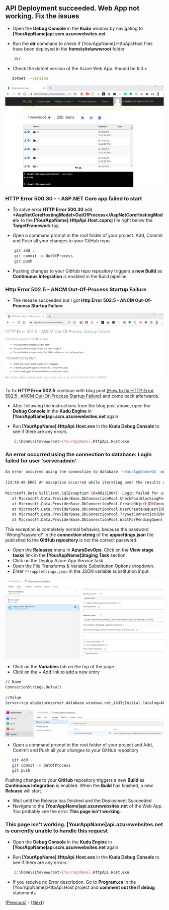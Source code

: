 ## API Deployment succeeded. Web App not working. Fix the issues

* Open the **Debug Console** in the **Kudu** window by navigating to **[YourAppName]api.scm.azurewebsites.net**

* Run the **dir** command to check if [YourAppName].HttpApi.Host files have been deployed in the **home\site\wwwroot** folder

```bash
    dir
```

* Check the dotnet version of the Azure Web App. Should be 6.0.x

```bash
   dotnet --version
```

![Kudu debug console](../images/kudu_debug_console.png)

### HTTP Error 500.30 - - ASP.NET Core app failed to start

* To solve error **HTTP Error 500.30** add **&lt;AspNetCoreHostingModel&gt;OutOfProcess&lt;/AspNetCoreHostingModel&gt;** to the **[YourAppName].HttpApi.Host.csproj** file right below the **TargetFramework** tag

* Open a command prompt in the root folder of your project. Add, Commit and Push all your changes to your GitHub repo

```bash
    git add .
    git commit -m OutOfProcess
    git push
```

* Pushing changes to your GitHub repo repository triggers a **new Build** as **Continuous Integration** is enabled in the Build pipeline.

### Http Error 502.5 - ANCM Out-Of-Process Startup Failure

* The release succeeded but I got **Http Error 502.5 - ANCM Out-Of-Process Startup Failure**

![HTTP Error 502.5 - ANCM Out-Of-Process Startup Failure](../images/ancm_out_of_process_startup_failure.png)

To fix **HTTP Error 502.5** continue with blog post [[How to fix HTTP Error 502.5- ANCM Out-Of-Process Startup Failure]](tutorial/../internal-cryptography-cryptothrowhelper-windowscryptographicexception-access-is-denied.md) and come back afterwards.

* After following the instructions from the blog post above, open the **Debug Console** in the **Kudu Engine** in **[YourAppName]api.scm.azurewebsites.net** again

* Run **[YourAppName].HttpApi.Host.exe** in the **Kudu Debug Console** to see if there are any errors.
  
```bash
    C:\home\site\wwwroot>[YourAppName].HttpApi.Host.exe
```

### An error occurred using the connection to database: Login failed for user 'serveradmin'

```bash
An error occurred using the connection to database '<YourAppName>Db' on server 'tcp:abp2azureserver.database.windows.net,1433'.

[23:49:46 ERR] An exception occurred while iterating over the results of a query for context type 'Volo.Abp.BackgroundJobs.EntityFrameworkCore.BackgroundJobsDbContext'.

Microsoft.Data.SqlClient.SqlException (0x80131904): Login failed for user 'serveradmin'.
   at Microsoft.Data.ProviderBase.DbConnectionPool.CheckPoolBlockingPeriod(Exception e)
   at Microsoft.Data.ProviderBase.DbConnectionPool.CreateObject(DbConnection owningObject, DbConnectionOptions userOptions, DbConnectionInternal oldConnection)
   at Microsoft.Data.ProviderBase.DbConnectionPool.UserCreateRequest(DbConnection owningObject, DbConnectionOptions userOptions, DbConnectionInternal oldConnection)
   at Microsoft.Data.ProviderBase.DbConnectionPool.TryGetConnection(DbConnection owningObject, UInt32 waitForMultipleObjectsTimeout, Boolean allowCreate, Boolean onlyOneCheckConnection, DbConnectionOptions userOptions, DbConnectionInternal& connection)
   at Microsoft.Data.ProviderBase.DbConnectionPool.WaitForPendingOpen()
```

This exception is completely normal behavior, because the password 'WrongPassword!' in the **connection string** of the **appsettings.json** file published to the **GitHub repository** is not the correct password.

* Open the **Releases** menu in **AzureDevOps**. Click on the **View stage tasks** link in the **[YourAppName]Staging Task** section.
* Click on the Deploy Azure App Service task.
* Open the File Transforms & Variable Substitution Options dropdown.
* Enter `**/appsettings.json` in the JSON variable substitution input.

![Specify appsettings.json](../images/specify_appsettings_json_file_transforms.png)

* Click on the **Variables** tab on the top of the page
* Click on the + Add link to add a new entry

```bash
// Name
ConnectionStrings.Default    

//Value
Server=tcp:abp2azureserver.database.windows.net,1433;Initial Catalog=Abp2AzureDb;Persist Security Info=False;User ID=serveradmin;Password=CorrectPasswordHere;MultipleActiveResultSets=False;Encrypt=True;TrustServerCertificate=False;Connection Timeout=30;
```

![Set correct password in connection string](../images/set_variables_connection_string_release_pipeline.png)

* Open a command prompt in the root folder of your project and Add, Commit and Push all your changes to your GitHub repository

```bash
   git add .
   git commit -m OutOfProcess
   git push
```

Pushing changes to your **GitHub** repository triggers a new **Build** as **Continuous Integration** is enabled.
When the **Build** has finished, a new **Release** will start.

* Wait until the Release has finished and the Deployment Succeeded
* Navigate to the **[YourAppName]api.azurewebsites.net** of the Web App. You probably see the error **This page isn't working**.

### This page isn't working. [YourAppName]api.azurewebsites.net is currently unable to handle this request

* Open the **Debug Console** in the **Kudu Engine** in **[YourAppName]api.scm.azurewebsites.net** again

* Run **[YourAppName].HttpApi.Host.exe** in the **Kudu Debug Console** to see if there are any errors.
  
```bash
    C:\home\site\wwwroot>[YourAppName].HttpApi.Host.exe
```

* If you receive no Error description. Go to **Program.cs** in the [YourAppName].HttpApi.Host project and **comment out the if debug** statements</p>






[[Previous]](tutorial/../6.create-a-release-pipeline-and-deploy-httpapi-host-project.md) - [[Next]](tutorial/../8.create-a-web-app-in-the-azure-portal-for-the-blazor-project.md)
